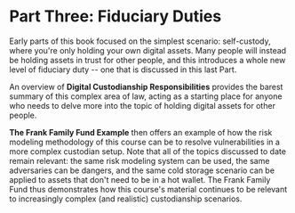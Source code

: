 # Part Three: Fiduciary Duties #
Early parts of this book focused on the simplest scenario: self-custody, where you're only holding your own digital assets. Many people will instead be holding assets in trust for other people, and this introduces a whole new level of fiduciary duty -- one that is discussed in this last Part.

An overview of **Digital Custodianship Responsibilities** provides the barest summary of this complex area of law, acting as a starting place for anyone who needs to delve more into the topic of holding digital assets for other people.

**The Frank Family Fund Example** then offers an example of how the risk modeling methodology of this course can be to resolve vulnerabilities in a more complex custodian setup. Note that all of the topics discussed to date remain relevant: the same risk modeling system can be used, the same adversaries can be dangers, and the same cold storage scenario can be applied to assets that don't need to be in a hot wallet. The Frank Family Fund thus demonstrates how this course's material continues to be relevant to increasingly complex (and realistic) custodianship scenarios.
